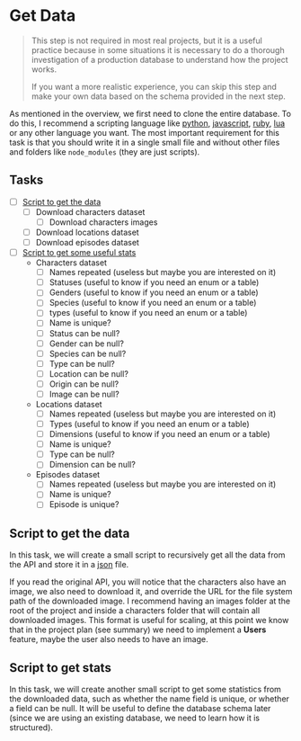 # Get Data

> This step is not required in most real projects, but it is a useful practice because in some situations it is necessary to do a thorough investigation of a production database to understand how the project works.
>
> If you want a more realistic experience, you can skip this step and make your own data based on the schema provided in the next step.

As mentioned in the overview, we first need to clone the entire database. To do this, I recommend a scripting language like [python](python.org), [javascript](https://javascript.info/), [ruby](https://www.ruby-lang.org/en/), [lua](https://www.lua.org/) or any other language you want. The most important requirement for this task is that you should write it in a single small file and without other files and folders like `node_modules` (they are just scripts).

## Tasks

- [ ] [Script to get the data](#script-to-get-the-data)
  - [ ] Download characters dataset
    - [ ] Download characters images
  - [ ] Download locations dataset
  - [ ] Download episodes dataset
- [ ] [Script to get some useful stats](#script-to-get-stats)
  - Characters dataset
    - [ ] Names repeated (useless but maybe you are interested on it)
    - [ ] Statuses (useful to know if you need an enum or a table)
    - [ ] Genders (useful to know if you need an enum or a table)
    - [ ] Species (useful to know if you need an enum or a table)
    - [ ] types (useful to know if you need an enum or a table)
    - [ ] Name is unique?
    - [ ] Status can be null?
    - [ ] Gender can be null?
    - [ ] Species can be null?
    - [ ] Type can be null?
    - [ ] Location can be null?
    - [ ] Origin can be null?
    - [ ] Image can be null?
  - Locations dataset
    - [ ] Names repeated (useless but maybe you are interested on it)
    - [ ] Types (useful to know if you need an enum or a table)
    - [ ] Dimensions (useful to know if you need an enum or a table)
    - [ ] Name is unique?
    - [ ] Type can be null?
    - [ ] Dimension can be null?
  - Episodes dataset
    - [ ] Names repeated (useless but maybe you are interested on it)
    - [ ] Name is unique?
    - [ ] Episode is unique?

## Script to get the data

In this task, we will create a small script to recursively get all the data from the API and store it in a [json](http://json.org/) file.

If you read the original API, you will notice that the characters also have an image, we also need to download it, and override the URL for the file system path of the downloaded image. I recommend having an images folder at the root of the project and inside a characters folder that will contain all downloaded images. This format is useful for scaling, at this point we know that in the project plan (see summary) we need to implement a **Users** feature, maybe the user also needs to have an image.

## Script to get stats

In this task, we will create another small script to get some statistics from the downloaded data, such as whether the name field is unique, or whether a field can be null. It will be useful to define the database schema later (since we are using an existing database, we need to learn how it is structured).
